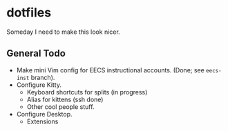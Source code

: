 # dotfiles
Someday I need to make this look nicer.

## General Todo
- Make mini Vim config for EECS instructional accounts. (Done; see `eecs-inst` branch).
- Configure Kitty.
    - Keyboard shortcuts for splits (in progress)
    - Alias for kittens (ssh done)
    - Other cool people stuff.
- Configure Desktop.
    - Extensions
